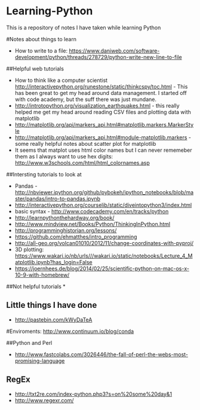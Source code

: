 # Learning-Python
This is a repository of notes I have taken while learning Python

#Notes about things to learn
* How to write to a file: https://www.daniweb.com/software-development/python/threads/278729/python-write-new-line-to-file


##Helpful web tutorials
* How to think like a computer scientist http://interactivepython.org/runestone/static/thinkcspy/toc.html - This has been great to get my head around data management. I started off with code academy, but the suff there was just mundane. 
* http://introtopython.org/visualization_earthquakes.html - this really helped me get my head around reading CSV files and plotting data with matplotlib
* http://matplotlib.org/api/markers_api.html#matplotlib.markers.MarkerStyle 
* http://matplotlib.org/api/markers_api.html#module-matplotlib.markers - some really helpful notes about scatter plot for matplotlib
* It seems that matplot uses html color names but I can never rememeber them as I always want to use hex digits: http://www.w3schools.com/html/html_colornames.asp

##Intersting tutorials to look at
* Pandas - http://nbviewer.ipython.org/github/pybokeh/ipython_notebooks/blob/master/pandas/intro-to-pandas.ipynb
* http://interactivepython.org/courselib/static/diveintopython3/index.html
* basic syntax - http://www.codecademy.com/en/tracks/python
* http://learnpythonthehardway.org/book/
* http://www.mindview.net/Books/Python/ThinkingInPython.html
* http://programminghistorian.org/lessons/
* https://github.com/ehmatthes/intro_programming
* http://all-geo.org/volcan01010/2012/11/change-coordinates-with-pyproj/
* 3D plotting: https://www.wakari.io/nb/urls///wakari.io/static/notebooks/Lecture_4_Matplotlib.ipynb?has_login=False
* https://joernhees.de/blog/2014/02/25/scientific-python-on-mac-os-x-10-9-with-homebrew/


##Not helpful tutorials
*
## Little things I have done
* http://pastebin.com/kWyDaTeA

#Enviroments:
http://www.continuum.io/blog/conda

##Python and Perl
* http://www.fastcolabs.com/3026446/the-fall-of-perl-the-webs-most-promising-language

## RegEx
* http://txt2re.com/index-python.php3?s=on%20some%20day&1
* http://www.regexr.com/
